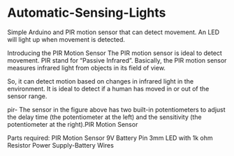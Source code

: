 # Automatic-Sensing-Lights
Simple Arduino and PIR motion sensor that can detect movement. An LED will light up when movement is detected.

Introducing the PIR Motion Sensor The PIR motion sensor is ideal to detect movement. PIR stand for “Passive Infrared”. Basically, the PIR motion sensor measures infrared light from objects in its field of view.

So, it can detect motion based on changes in infrared light in the environment. It is ideal to detect if a human has moved in or out of the sensor range.

pir-
The sensor in the figure above has two built-in potentiometers to adjust the delay time (the potentiometer at the left) and the sensitivity (the potentiometer at the right).PIR Motion Sensor

Parts required:
PIR Motion Sensor
9V Battery Pin
3mm LED with 1k ohm Resistor
Power Supply-Battery
Wires


